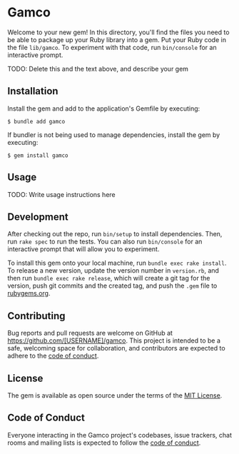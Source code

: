 # Gamco

Welcome to your new gem! In this directory, you'll find the files you need to be able to package up your Ruby library into a gem. Put your Ruby code in the file `lib/gamco`. To experiment with that code, run `bin/console` for an interactive prompt.

TODO: Delete this and the text above, and describe your gem

## Installation

Install the gem and add to the application's Gemfile by executing:

    $ bundle add gamco

If bundler is not being used to manage dependencies, install the gem by executing:

    $ gem install gamco

## Usage

TODO: Write usage instructions here

## Development

After checking out the repo, run `bin/setup` to install dependencies. Then, run `rake spec` to run the tests. You can also run `bin/console` for an interactive prompt that will allow you to experiment.

To install this gem onto your local machine, run `bundle exec rake install`. To release a new version, update the version number in `version.rb`, and then run `bundle exec rake release`, which will create a git tag for the version, push git commits and the created tag, and push the `.gem` file to [rubygems.org](https://rubygems.org).

## Contributing

Bug reports and pull requests are welcome on GitHub at https://github.com/[USERNAME]/gamco. This project is intended to be a safe, welcoming space for collaboration, and contributors are expected to adhere to the [code of conduct](https://github.com/[USERNAME]/gamco/blob/master/CODE_OF_CONDUCT.md).

## License

The gem is available as open source under the terms of the [MIT License](https://opensource.org/licenses/MIT).

## Code of Conduct

Everyone interacting in the Gamco project's codebases, issue trackers, chat rooms and mailing lists is expected to follow the [code of conduct](https://github.com/[USERNAME]/gamco/blob/master/CODE_OF_CONDUCT.md).
